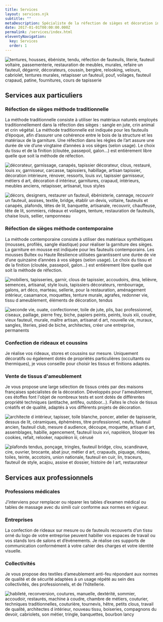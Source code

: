 ```yaml
---
title: Services
layout: services.njk
subtitle: ""
metaDescription: Spécialiste de la réfection de sièges et décoration intérieure à Rennes, je propose une large gamme de services allant de la restauration de meubles anciens à la confection sur mesure de rideaux et coussins. Que vous soyez un particulier ou un professionnel, je vous accompagne dans vos projets de rénovation et de relooking de votre mobilier. Contactez-moi pour un devis gratuit.
date: 2017-01-01T00:00:00.000Z
permalink: /services/index.html
eleventyNavigation:
  key: Services
  order: 1
---
```

<section>
<div class="col">

![tentures, housses, ébéniste, tendu, réfection de fauteuils, literie, fauteuil voltaire, passementerie, restauration de meubles, murales, refaire un fauteuil, dégarnir, décorateurs, coussin, bergère, relooking, velours, cabriolet, tentures murales, retapisser un fauteuil, pouf, voilages, fauteuil crapaud, patine, fournitures, cours de tapisserie](/src/assets/img/outils-traditionnels.png "Fern")
</div>

<article>

## Services aux particuliers

### Réfection de sièges méthode traditionnelle
La méthode traditionnelle consiste à utiliser les matériaux naturels employés traditionnellement dans la réfection des sièges : sangle en jute, crin animal et crin végétal. 
La méthode traditionnelle est indiquée pour les fauteuils d’époque, afin d’assurer une cohérence entre le bois de la structure et les matériaux de la garniture.
Une réfection dans les règles de l’art assure une durée de vie d’une vingtaine d’années à vos sièges (selon usage).
Le choix du tissu et de la finition (cloutée, passepoil, galon…) est entièrement libre quelle que soit la méthode de réfection.
</article>

<div class="col">

![décorateur, garnissage, canapés, tapissier décorateur, clous, restauré, louis xv, garnisseur, carcasse, tapissiers, habillage, artisan tapissier, décoration intérieure, rénover, ressorts, louis xvi, tapissier garnisseur, métiers d art, décoration d intérieur, garnitures, crapaud, intérieurs, meubles anciens, retapisser, artisanat, tous styles](/src/assets/img/fauteuil-trad.png "Fern")
</div>
</section>
<section>
<div class="col">

![décors, designers, restaurer un fauteuil, ébénisterie, cannage, recouvrir un fauteuil, assises, textile, bridge, établir un devis, voltaire, fauteuils et canapés, plafonds, têtes de lit, banquette, artisanale, recouvrir, chauffeuse, tête de lit, sommiers, rideaux et voilages, tenture, restauration de fauteuils, chaise louis, sellier, ramponneau](/src/assets/img/fauteuil-contempo.png "Fern")
</div>
<article>

### Réfection de sièges méthode contemporaine
La méthode contemporaine consiste à utiliser des matériaux synthétiques (mousses, profilés, sangle élastique) pour réaliser la garniture des sièges.
La garniture en mousse est indiquée pour les fauteuils contemporains. Les mousses Bultex ou Haute Résilience utilisées garantissent une durée de vie d’une quinzaine d’années à vos sièges (selon usage).
Le choix du tissu et de la finition (cloutée, passepoil, galon…) est entièrement libre quelle que soit la méthode de réfection.
</article>
<div class="col">

![mobiliers, tapisseries, garnir, clous de tapissier, accoudoirs, dma, lelièvre, semences, artisanal, style louis, tapissiers décorateurs, rembourrage, galons, art déco, marteau, sellerie, pour la restauration, aménagement intérieur, casamance, moquettes, tenture murale, agrafes, redonner vie, tissu d ameublement, éléments de décoration, tendus](/src/assets/img/outils-contemporain.png "Fern")
</div>
</section>
<section>
<div class="col">

![seconde vie, ouate, confectionner, toile de jute, plis, bac professionnel, ciseaux, paillage, pierre frey, biche, papiers peints, peints, louis xiii, coudre, vieux fauteuil, murale, maître artisan, artisanat d art, nouvelle vie, muraux, sangles, literies, pied de biche, architectes, créer une entreprise, permanents](/src/assets/img/coussin-01.png "Fern")
</div>
<article>

### Confection de rideaux et coussins
Je réalise vos rideaux, stores et coussins sur mesure. Uniquement décoratifs ou également dotés de propriétés particulières (occultants ou thermiques), je vous conseille pour choisir les tissus et finitions adaptés.

### Vente de tissus d'ameublement
Je vous propose une large sélection de tissus créés par des maisons françaises spécialistes de la décoration.
Développés pour l'ameublement, ces étoffes font l'objet de nombreux tests et sont dotés de différentes propriété techniques (antitache, antifeu, outdoor...).
Faites le choix de tissus créatifs et de qualité, adaptés à vos différents projets de décoration.
</article>
<div class="col">

![architecte d intérieur, tapisser, toile blanche, poncer, atelier de tapisserie, dessus de lit, céramiques, éphémères, titre professionnel, neufs, fauteuil ancien, fauteuil club, mesure d audience, découpe, moquette, artisan d art, assemblages, habille, agencement, fauteuil louis xvi, napoléon, bloquer les cookies, refait, relooker, napoléon iii, cérusé](/src/assets/img/coussin-02.png "Fern")
</div>
</section>
<section>
<div class="col">

![plafonds tendus, ponçage, tringles, fauteuil bridge, clou, scandinave, cire, ouvrier, brocante, abat jour, métier d art, crapauds, piquage, rideau, toiles, teinte, accotoirs, union nationale, fauteuil en cuir, lin, traceurs, fauteuil de style, acajou, assise et dossier, histoire de l art, restaurateur](/src/assets/img/napo.png "Fern")
</div>
<article>

## Services aux professionnels

### Professions médicales
J’interviens pour remplacer ou réparer les tables d’examen médical ou tables de massage avec du simili cuir conforme aux normes en vigueur.

### Entreprises
La confection de rideaux sur mesure ou de fauteuils recouverts d’un tissu orné du logo de votre entreprise peuvent habiller vos espaces de travail ou vos stands lors de salons et d’évènements.
Je réalise ces supports de communication conformément à votre cahier des charges et votre identité visuelle.

### Collectivités
Je vous propose des textiles d’ameublement anti-feu répondant aux normes de qualité et de sécurité adaptées à un usage répété au sein des collectivités, des professionnels, et de l’hôtellerie.
</article>
<div class="col">

![habileté, reconversion, coutures, manuelle, dextérité, sommier, accoudoir, restaurés, machine à coudre, chambre de métiers, couturier, techniques traditionnelles, couturière, tournevis, hêtre, petits clous, travail de qualité, architectes d intérieur, nouveau tissu, boiseries, compagnons du devoir, cabriolets, son métier, tringle, banquettes, bourbon lancy](/src/assets/img/banquette.jpg "Fern")
</div>
</section>